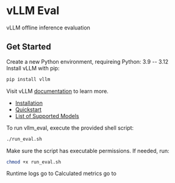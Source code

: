 # vLLM Eval

vLLM offline inference evaluation

## Get Started

Create a new Python environment, requireing Python: 3.9 -- 3.12 \
Install vLLM with pip:

```bash
pip install vllm
```

Visit vLLM [documentation](https://docs.vllm.ai/) to learn more.

- [Installation](https://docs.vllm.ai/en/latest/getting_started/installation.html)
- [Quickstart](https://docs.vllm.ai/en/latest/getting_started/quickstart.html)
- [List of Supported Models](https://docs.vllm.ai/en/latest/models/supported_models.html)

To run vllm_eval, execute the provided shell script:
```bash
./run_eval.sh
```
Make sure the script has executable permissions. If needed, run:
```bash
chmod +x run_eval.sh
```
Runtime logs go to 
Calculated metrics go to 
